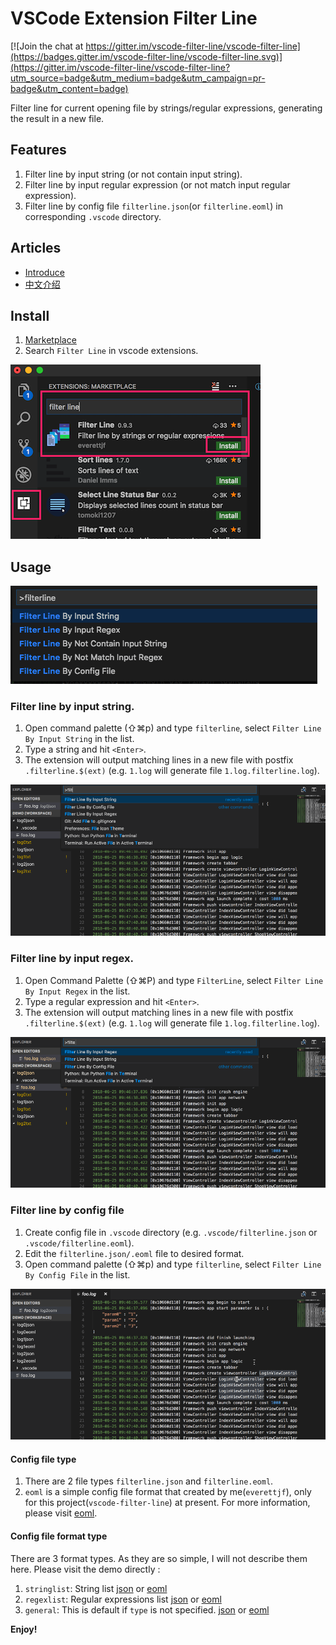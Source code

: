 # VSCode Extension Filter Line

[![Join the chat at https://gitter.im/vscode-filter-line/vscode-filter-line](https://badges.gitter.im/vscode-filter-line/vscode-filter-line.svg)](https://gitter.im/vscode-filter-line/vscode-filter-line?utm_source=badge&utm_medium=badge&utm_campaign=pr-badge&utm_content=badge)

Filter line for current opening file by strings/regular expressions, generating the result in a new file.

## Features

1. Filter line by input string (or not contain input string).
2. Filter line by input regular expression (or not match input regular expression).
3. Filter line by config file `filterline.json`(or `filterline.eoml`) in corresponding `.vscode` directory.

## Articles

- [Introduce](https://medium.com/@everettjf/vscode-extension-filter-line-ec4250c49a92)
- [中文介绍](https://everettjf.github.io/2018/07/03/vscode-extension-filter-line/)

## Install

1. [Marketplace](https://marketplace.visualstudio.com/items?itemName=everettjf.filter-line)
2. Search `Filter Line` in vscode extensions.

![search](img/search.png)


## Usage

![list](img/commandlist.png)

### Filter line by input string.

1. Open command palette (⇧⌘p) and type `filterline`, select `Filter Line By Input String` in the list.
2. Type a string and hit `<Enter>`.
3. The extension will output matching lines in a new file with postfix `.filterline.$(ext)` (e.g. `1.log` will generate file `1.log.filterline.log`).

![bystring](img/bystring.gif)


### Filter line by input regex.

1. Open Command Palette (⇧⌘P) and type `FilterLine`, select `Filter Line By Input Regex` in the list.
2. Type a regular expression and hit `<Enter>`.
3. The extension will output matching lines in a new file with postfix `.filterline.$(ext)` (e.g. `1.log` will generate file `1.log.filterline.log`).

![byregex](img/byregex.gif)

### Filter line by config file

1. Create config file in `.vscode` directory (e.g. `.vscode/filterline.json` or `.vscode/filterline.eoml`).
2. Edit the `filterline.json/.eoml` file to desired format.
3. Open command palette (⇧⌘p) and type `filterline`, select `Filter Line By Config File` in the list.

![byconfigfile](img/byconfigfile.gif)

#### Config file type

1. There are 2 file types `filterline.json` and `filterline.eoml`. 
2. `eoml` is a simple config file format that created by me(`everettjf`), only for this project(`vscode-filter-line`) at present. For more information, please visit [eoml](https://github.com/everettjf/eoml).

#### Config file format type

There are 3 format types. As they are so simple, I will not describe them here. Please visit the demo directly :
1. `stringlist`: String list [json](demo/log0json/.vscode/filterline.json) or [eoml](demo/log0eoml/.vscode/filterline.eoml)
2. `regexlist`: Regular expressions list [json](demo/log1json/.vscode/filterline.json) or [eoml](demo/log1eoml/.vscode/filterline.eoml)
3. `general`: This is default if `type` is not specified. [json](demo/log2json/.vscode/filterline.json) or [eoml](demo/log2eoml/.vscode/filterline.eoml)



**Enjoy!**

